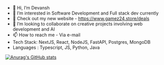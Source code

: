 - 👋 Hi, I’m Devansh
- 👀 I’m interested in Software Development and Full stack dev currently
- 🌱 Check out my new website - https://www.gamez24.store/deals
- 💞️ I’m looking to collaborate on creative projects involving web development and AI
- 📫 How to reach me - Via e-mail
- Tech Stack: NextJS, React, NodeJS, FastAPI, Postgres, MongoDB
- Languages : Typescript, JS, Python, Java
  
[![Anurag's GitHub stats](https://github-readme-stats.vercel.app/api?username=devpool007)](https://github.com/anuraghazra/github-readme-stats)
<!---
devpool007/devpool007 is a ✨ special ✨ repository because its `README.md` (this file) appears on your GitHub profile.
You can click the Preview link to take a look at your changes.
--->
